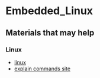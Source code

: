 # Embedded_Linux

## Materials that may help
### Linux 
- [linux](https://www.youtube.com/playlist?list=PLWXRxAK4bUzc9gq-W2xWDe9zEaDcowLfs)
- [explain commands site](https://explainshell.com/)


